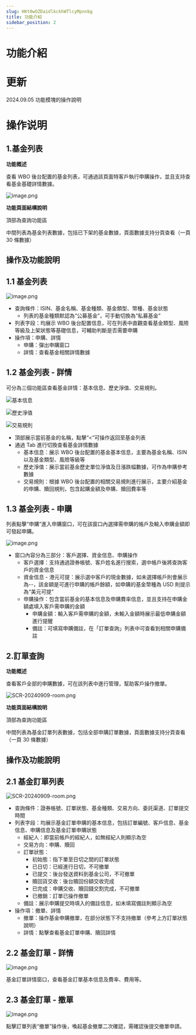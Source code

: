 ```yaml
---
slug: HKt0wOZDaidlkckhWTlcyMpnnbg
title: 功能介紹
sidebar_position: 2
---
```



# 功能介紹


# 更新


2024.09.05   功能模塊的操作說明


# 操作说明


## 1.基金列表


**功能概述**


查看 WBO 後台配置的基金列表，可通過該頁面特客戶執行申購操作，並且支持查看基金基礎詳情數據。


![image.png](/assets/9c8b070ae457f2c011c59d7513ef0fb1.png)


**功能頁面結構說明**


頂部為查詢功能區


中間列表為基金列表數據，包括已下架的基金數據，頁面數據支持分頁查看（一頁 30 條數據）


## **操作及功能說明**


## 1.1 基金列表


![image.png](/assets/d21fd38f0f653468acf95a0acb7cd1c2.png)

- 查詢條件：ISIN、基金名稱、基金種類、基金類型、幣種、基金狀態
    - 列表的基金種類默認為“公募基金”，可手動切換為“私募基金”
- 列表字段：均展示 WBO 後台配置信息，可在列表中直觀查看基金類型、風險等級及上架狀態等基礎信息，可輔助判斷是否需要申購
- 操作項：申購、詳情
    - 申購：彈出申購窗口
    - 詳情：查看基金相關詳情數據

## 1.2 基金列表 - 詳情


可分為三個功能區查看基金詳情：基本信息、歷史淨值、交易規則。


![基本信息](/assets/0156527865b8ff8c42729e525b8f3f70.png)


![歷史淨值](/assets/a44a71e4ef40ab6ab8a69a745af252b6.png)


![交易規則](/assets/70d7ba23df9aa08d684eb23405d08be4.png)

- 頂部展示當前基金的名稱，點擊“<”可操作返回至基金列表
- 通過 Tab 進行切換查看基金詳情數據
    - 基本信息：展示 WBO 後台配置的基金基本信息，主要為基金名稱、ISIN 以及基金類型、風險等級等
    - 歷史淨值：展示當前基金歷史單位淨值及日漲跌幅數據，可作為申購參考數據
    - 交易規則：根據 WBO 後台配置的相關交易規則進行展示，主要介紹基金的申購、贖回規則，包含起購金額及申購、贖回費率等

## 1.3 基金列表 - 申購


列表點擊“申購”進入申購窗口，可在該窗口內選擇需申購的帳戶及輸入申購金額即可發起申購。


![image.png](/assets/f86ac19046474c86b3edf6c56f88cf2d.png)

- 窗口內容分為三部分：客戶選擇、資金信息、申購操作
    - 客戶選擇：支持通過證券帳號、客戶姓名進行搜索，選中帳戶後將查詢客戶的資金信息
    - 資金信息 - 港元可提：展示選中客戶的現金數據，如未選擇帳戶則會展示為--，該金額是可進行申購的帳戶餘額，如申購的基金幣種為 USD 則提示為“美元可提”
    - 申購操作：包含當前基金的基本信息及申購費率信息，並且支持在申購金額處填入客戶需申購的金額
        - 申購金額：輸入客戶需申購的金額，未輸入金額時展示最低申購金額進行提醒
        - 備註：可填寫申購備註，在「訂單查詢」列表中可查看到相關申購備註

## 2.訂單查詢


**功能概述**


查看客戶全部的申購數據，可在該列表中進行管理，幫助客戶操作撤單。


![SCR-20240909-room.png](/assets/388ea9e9fe6a2ed8af51c5b7a00cfae2.png)


**功能頁面結構說明**


頂部為查詢功能區


中間列表為基金訂單列表數據，包括全部申購訂單數據，頁面數據支持分頁查看（一頁 30 條數據）


## **操作及功能說明**


## 2.1 基金訂單列表


![SCR-20240909-room.png](/assets/caa6cc87b654c8d9799c3271d01617a5.png)

- 查詢條件：證券帳號、訂單狀態、基金種類、交易方向、委託渠道、訂單提交時間
- 列表字段：均展示基金訂單申購的基本信息，包括訂單編號、客戶信息、基金信息、申購信息及基金訂單申購狀態
    - 經紀人：即當前帳戶的經紀人，如無經紀人則顯示為空
    - 交易方向：申購、贖回
    - 訂單狀態：
        - 初始態：指下單至日切之間的訂單狀態
        - 已日切：已經進行日切，不可撤單
        - 已提交：後台發送資料到基金公司，不可撤單
        - 贖回貨交收：後台贖回份額交收完成
        - 已完成：申購交收、贖回錢交割完成，不可撤單
        - 已撤銷：訂單已操作撤單
    - 備註：展示申購提交時填入的備註信息，如未填寫備註則顯示為空
- 操作項：撤單、詳情
    - 撤單：操作基金申購撤單，在部分狀態下不支持撤單（參考上方訂單狀態說明）
    - 詳情：點擊查看基金訂單申購、贖回詳情

## 2.2 基金訂單 - 詳情


![image.png](/assets/8a6f02a5e75757f5f860e501986bb754.png)


基金訂單詳情窗口，查看基金訂單基本信息及費率、費用等。


## 2.3 基金訂單 - 撤單


![image.png](/assets/d791d9c7f84f880b261002796f7213d9.png)


點擊訂單列表“撤單”操作後，喚起基金撤單二次確認，需確認後提交撤單申請。

